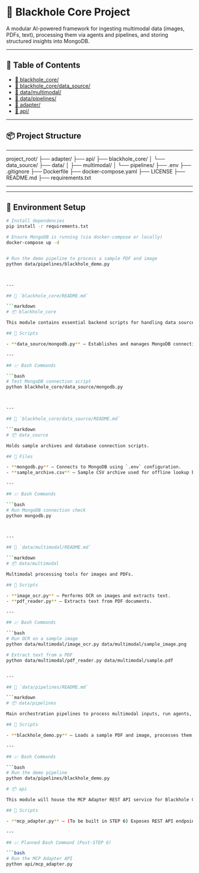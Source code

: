 # 🚀 Blackhole Core Project

A modular AI-powered framework for ingesting multimodal data (images, PDFs, text), processing them via agents and pipelines, and storing structured insights into MongoDB.

---

## 📖 Table of Contents

- [📂 blackhole_core/](blackhole_core/README.md)
- [📂 blackhole_core/data_source/](blackhole_core/data_source/README.md)
- [📂 data/multimodal/](data/multimodal/README.md)
- [📂 data/pipelines/](data/pipelines/README.md)
- [📂 adapter/](adapter/README.md)
- [📂 api/](api/README.md)

---

## 📦 Project Structure

---

project_root/
├── adapter/
├── api/
├── blackhole_core/
│ └── data_source/
├── data/
│ ├── multimodal/
│ └── pipelines/
├── .env
├── .gitignore
├── Dockerfile
├── docker-compose.yaml
├── LICENSE
├── README.md
├── requirements.txt

---


---

## 📜 Environment Setup

```bash
# Install dependencies
pip install -r requirements.txt

# Ensure MongoDB is running (via docker-compose or locally)
docker-compose up -d


# Run the demo pipeline to process a sample PDF and image
python data/pipelines/blackhole_demo.py



---

## 📂 `blackhole_core/README.md`

```markdown
# 📦 blackhole_core

This module contains essential backend scripts for handling data sources and MongoDB integration.

## 📜 Scripts

- **data_source/mongodb.py** — Establishes and manages MongoDB connection for data storage.

---

## 📈 Bash Commands

```bash
# Test MongoDB connection script
python blackhole_core/data_source/mongodb.py



---

## 📂 `blackhole_core/data_source/README.md`

```markdown
# 📦 data_source

Holds sample archives and database connection scripts.

## 📜 Files

- **mongodb.py** — Connects to MongoDB using `.env` configuration.
- **sample_archive.csv** — Sample CSV archive used for offline lookup by agents.

---

## 📈 Bash Commands

```bash
# Run MongoDB connection check
python mongodb.py



---

## 📂 `data/multimodal/README.md`

```markdown
# 📦 data/multimodal

Multimodal processing tools for images and PDFs.

## 📜 Scripts

- **image_ocr.py** — Performs OCR on images and extracts text.
- **pdf_reader.py** — Extracts text from PDF documents.

---

## 📈 Bash Commands

```bash
# Run OCR on a sample image
python data/multimodal/image_ocr.py data/multimodal/sample_image.png

# Extract text from a PDF
python data/multimodal/pdf_reader.py data/multimodal/sample.pdf


---

## 📂 `data/pipelines/README.md`

```markdown
# 📦 data/pipelines

Main orchestration pipelines to process multimodal inputs, run agents, and store results.

## 📜 Scripts

- **blackhole_demo.py** — Loads a sample PDF and image, processes them, runs an agent on the extracted text, and stores insights into MongoDB.

---

## 📈 Bash Commands

```bash
# Run the demo pipeline
python data/pipelines/blackhole_demo.py

# 📦 api

This module will house the MCP Adapter REST API service for Blackhole Core.

## 📜 Scripts

- **mcp_adapter.py** — (To be built in STEP 6) Exposes REST API endpoints to interact with the core pipeline.

---

## 📈 Planned Bash Command (Post-STEP 6)

```bash
# Run the MCP Adapter API
python api/mcp_adapter.py
